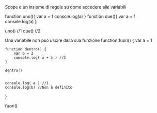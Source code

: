 Scope è un insieme di regole su come accedere alle variabili

function uno(){
    var a = 1
    console.log(a)
}
function due(){
    var a = 1
    console.log(a)
}

uno() //1
due() //2


Una variabile non può uscire dalla sua funzione
function fuori() {
	var a = 1
	
	function dentro() {
		var b = 2
		console.log( a + b ) //3
	}

	dentro()
    
	
	console.log( a ) //1
    console.log(b) //Non è definito
}

fuori()



